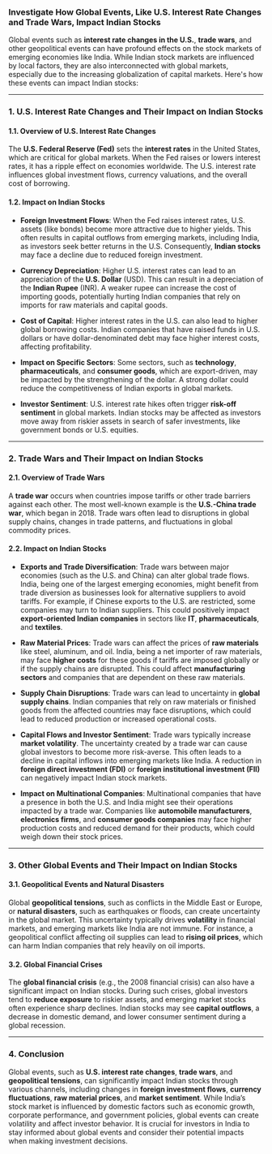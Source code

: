 ### Investigate How Global Events, Like U.S. Interest Rate Changes and Trade Wars, Impact Indian Stocks

Global events such as **interest rate changes in the U.S.**, **trade wars**, and other geopolitical events can have profound effects on the stock markets of emerging economies like India. While Indian stock markets are influenced by local factors, they are also interconnected with global markets, especially due to the increasing globalization of capital markets. Here's how these events can impact Indian stocks:

---

### 1. **U.S. Interest Rate Changes and Their Impact on Indian Stocks**

#### **1.1. Overview of U.S. Interest Rate Changes**

The **U.S. Federal Reserve (Fed)** sets the **interest rates** in the United States, which are critical for global markets. When the Fed raises or lowers interest rates, it has a ripple effect on economies worldwide. The U.S. interest rate influences global investment flows, currency valuations, and the overall cost of borrowing.

#### **1.2. Impact on Indian Stocks**

- **Foreign Investment Flows**: When the Fed raises interest rates, U.S. assets (like bonds) become more attractive due to higher yields. This often results in capital outflows from emerging markets, including India, as investors seek better returns in the U.S. Consequently, **Indian stocks** may face a decline due to reduced foreign investment.
  
- **Currency Depreciation**: Higher U.S. interest rates can lead to an appreciation of the **U.S. Dollar** (USD). This can result in a depreciation of the **Indian Rupee** (INR). A weaker rupee can increase the cost of importing goods, potentially hurting Indian companies that rely on imports for raw materials and capital goods.

- **Cost of Capital**: Higher interest rates in the U.S. can also lead to higher global borrowing costs. Indian companies that have raised funds in U.S. dollars or have dollar-denominated debt may face higher interest costs, affecting profitability.

- **Impact on Specific Sectors**: Some sectors, such as **technology**, **pharmaceuticals**, and **consumer goods**, which are export-driven, may be impacted by the strengthening of the dollar. A strong dollar could reduce the competitiveness of Indian exports in global markets.

- **Investor Sentiment**: U.S. interest rate hikes often trigger **risk-off sentiment** in global markets. Indian stocks may be affected as investors move away from riskier assets in search of safer investments, like government bonds or U.S. equities.

---

### 2. **Trade Wars and Their Impact on Indian Stocks**

#### **2.1. Overview of Trade Wars**

A **trade war** occurs when countries impose tariffs or other trade barriers against each other. The most well-known example is the **U.S.-China trade war**, which began in 2018. Trade wars often lead to disruptions in global supply chains, changes in trade patterns, and fluctuations in global commodity prices.

#### **2.2. Impact on Indian Stocks**

- **Exports and Trade Diversification**: Trade wars between major economies (such as the U.S. and China) can alter global trade flows. India, being one of the largest emerging economies, might benefit from trade diversion as businesses look for alternative suppliers to avoid tariffs. For example, if Chinese exports to the U.S. are restricted, some companies may turn to Indian suppliers. This could positively impact **export-oriented Indian companies** in sectors like **IT**, **pharmaceuticals**, and **textiles**.

- **Raw Material Prices**: Trade wars can affect the prices of **raw materials** like steel, aluminum, and oil. India, being a net importer of raw materials, may face **higher costs** for these goods if tariffs are imposed globally or if the supply chains are disrupted. This could affect **manufacturing sectors** and companies that are dependent on these raw materials.

- **Supply Chain Disruptions**: Trade wars can lead to uncertainty in **global supply chains**. Indian companies that rely on raw materials or finished goods from the affected countries may face disruptions, which could lead to reduced production or increased operational costs.

- **Capital Flows and Investor Sentiment**: Trade wars typically increase **market volatility**. The uncertainty created by a trade war can cause global investors to become more risk-averse. This often leads to a decline in capital inflows into emerging markets like India. A reduction in **foreign direct investment (FDI)** or **foreign institutional investment (FII)** can negatively impact Indian stock markets.

- **Impact on Multinational Companies**: Multinational companies that have a presence in both the U.S. and India might see their operations impacted by a trade war. Companies like **automobile manufacturers**, **electronics firms**, and **consumer goods companies** may face higher production costs and reduced demand for their products, which could weigh down their stock prices.

---

### 3. **Other Global Events and Their Impact on Indian Stocks**

#### **3.1. Geopolitical Events and Natural Disasters**

Global **geopolitical tensions**, such as conflicts in the Middle East or Europe, or **natural disasters**, such as earthquakes or floods, can create uncertainty in the global market. This uncertainty typically drives **volatility** in financial markets, and emerging markets like India are not immune. For instance, a geopolitical conflict affecting oil supplies can lead to **rising oil prices**, which can harm Indian companies that rely heavily on oil imports.

#### **3.2. Global Financial Crises**

The **global financial crisis** (e.g., the 2008 financial crisis) can also have a significant impact on Indian stocks. During such crises, global investors tend to **reduce exposure** to riskier assets, and emerging market stocks often experience sharp declines. Indian stocks may see **capital outflows**, a decrease in domestic demand, and lower consumer sentiment during a global recession.

---

### 4. **Conclusion**

Global events, such as **U.S. interest rate changes**, **trade wars**, and **geopolitical tensions**, can significantly impact Indian stocks through various channels, including changes in **foreign investment flows**, **currency fluctuations**, **raw material prices**, and **market sentiment**. While India’s stock market is influenced by domestic factors such as economic growth, corporate performance, and government policies, global events can create volatility and affect investor behavior. It is crucial for investors in India to stay informed about global events and consider their potential impacts when making investment decisions.